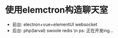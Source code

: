 # 使用elemctron构造聊天室
* 前台: electron+vue+elementUI	websocket
* 后台: php(larval) swoole redis
\n ps: 正在开发ing...
